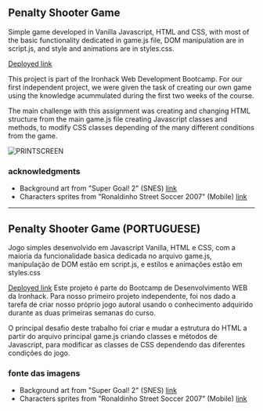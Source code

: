 ## Penalty Shooter Game 

Simple game developed in Vanilla Javascript, HTML and CSS, with most of the basic functionality dedicated in game.js file, DOM manipulation are in script.js, and style and animations are in styles.css.

[Deployed link](https://adhkr81.github.io/Penalty-Shooter-/)

This project is part of the Ironhack Web Development Bootcamp. For our first independent project, we were given the task of creating our own game using the knowledge acummulated during the first two weeks of the course.

The main challenge with this assignment was creating and changing HTML structure from the main game.js file creating Javascript classes and methods, to modify CSS classes depending of the many different conditions from the game.


![PRINTSCREEN](https://user-images.githubusercontent.com/104802360/173673903-d801dec6-e031-497a-bd86-f6c4cdde16b0.jpg)

### acknowledgments

- Background art from "Super Goal! 2" (SNES) [link](https://spritedatabase.net/game/3029)
- Characters sprites from "Ronaldinho Street Soccer 2007" (Mobile) [link](https://spritedatabase.net/game/1373)


----------------------------------------------------------------------------------------------------------------


## Penalty Shooter Game (PORTUGUESE)

Jogo simples desenvolvido em Javascript Vanilla, HTML e CSS, com a maioria da funcionalidade basica dedicada no arquivo game.js, manipulação de DOM estão em script.js, e estilos e animações estão em styles.css

[Deployed link](https://adhkr81.github.io/Penalty-Shooter-/)
Este projeto é parte do Bootcamp de Desenvolvimento WEB da Ironhack. Para nosso primeiro projeto independente, foi nos dado a tarefa de criar nosso próprio jogo autoral usando o conhecimento adquirido durante as duas primeiras semanas do curso.

O principal desafio deste trabalho foi criar e mudar a estrutura do HTML a partir do arquivo principal game.js criando classes e métodos de Javascript, para modificar as classes de CSS dependendo das diferentes condições do jogo.

### fonte das imagens

- Background art from "Super Goal! 2" (SNES) [link](https://spritedatabase.net/game/3029)
- Characters sprites from "Ronaldinho Street Soccer 2007" (Mobile) [link](https://spritedatabase.net/game/1373)



